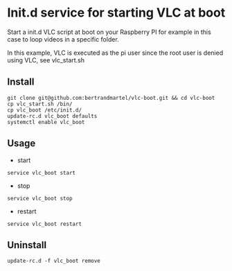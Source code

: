 # Init.d service for starting VLC at boot

Start a init.d VLC script at boot on your Raspberry PI for example in this case to loop videos in a specific folder.

In this example, VLC is executed as the pi user since the root user is denied using VLC, see vlc_start.sh

## Install

```
git clone git@github.com:bertrandmartel/vlc-boot.git && cd vlc-boot
cp vlc_start.sh /bin/
cp vlc_boot /etc/init.d/
update-rc.d vlc_boot defaults
systemctl enable vlc_boot
```

## Usage

* start
```
service vlc_boot start
```

* stop
```
service vlc_boot stop
```

* restart
```
service vlc_boot restart
```

## Uninstall

```
update-rc.d -f vlc_boot remove
```